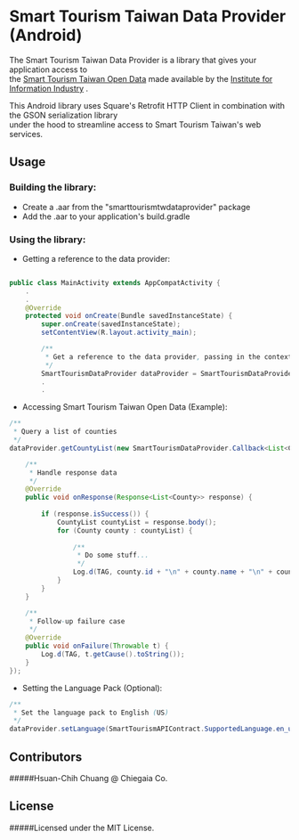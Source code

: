 # Smart Tourism Taiwan Data Provider (Android)
The Smart Tourism Taiwan Data Provider is a library that gives your application access to  
the [Smart Tourism Taiwan Open Data](http://www.hackathon.vztaiwan.com/swagger.html) made available by the [Institute for Information Industry](http://www.iii.org.tw/Default.aspx) .

This Android library uses Square's Retrofit HTTP Client in combination with the GSON serialization library  
under the hood to streamline access to Smart Tourism Taiwan's web services.

## Usage
### Building the library:
* Create a .aar from the "smarttourismtwdataprovider" package
* Add the .aar to your application's build.gradle

### Using the library:
* Getting a reference to the data provider:
```Java

public class MainActivity extends AppCompatActivity {
    .
    .
    @Override
    protected void onCreate(Bundle savedInstanceState) {
        super.onCreate(savedInstanceState);
        setContentView(R.layout.activity_main);

        /**
         * Get a reference to the data provider, passing in the context 
         */
        SmartTourismDataProvider dataProvider = SmartTourismDataProvider.getInstance(this);
        .
        .
```
* Accessing Smart Tourism Taiwan Open Data (Example):
```Java
/**
 * Query a list of counties
 */
dataProvider.getCountyList(new SmartTourismDataProvider.Callback<List<County>>() {

    /**
     * Handle response data
     */ 
    @Override
    public void onResponse(Response<List<County>> response) {
    
        if (response.isSuccess()) {
            CountyList countyList = response.body();
            for (County county : countyList) {
                
                /**
                 * Do some stuff...
                 */
                Log.d(TAG, county.id + "\n" + county.name + "\n" + county.region);
            }
        }
    }

    /**
     * Follow-up failure case
     */
    @Override
    public void onFailure(Throwable t) {
        Log.d(TAG, t.getCause().toString());
    }
});

```
* Setting the Language Pack (Optional):
```Java
/**
 * Set the language pack to English (US)
 */
dataProvider.setLanguage(SmartTourismAPIContract.SupportedLanguage.en_us);
```


## Contributors
#####Hsuan-Chih Chuang @ Chiegaia Co.

## License
#####Licensed under the MIT License.
